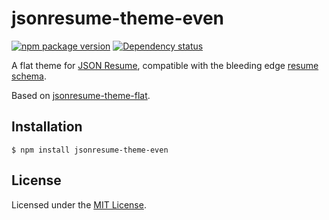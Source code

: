 # jsonresume-theme-even

[![npm package version](https://img.shields.io/npm/v/jsonresume-theme-even.svg)](https://www.npmjs.com/package/jsonresume-theme-even)
[![Dependency status](https://img.shields.io/david/rbardini/jsonresume-theme-even.svg)](https://david-dm.org/rbardini/jsonresume-theme-even)

A flat theme for [JSON Resume](https://jsonresume.org/), compatible with the bleeding edge [resume schema](https://github.com/jsonresume/resume-schema/tree/v1.0.0).

Based on [jsonresume-theme-flat](https://github.com/erming/jsonresume-theme-flat).

## Installation

    $ npm install jsonresume-theme-even

## License

Licensed under the [MIT License](https://opensource.org/licenses/MIT).
